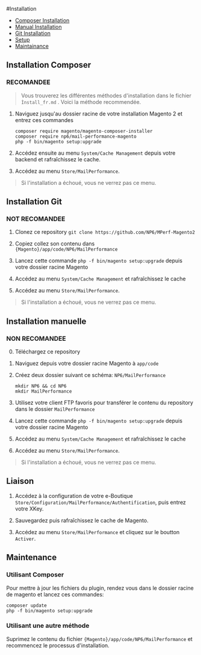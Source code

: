 #Installation
* [Composer Installation](#installation-composer)
* [Manual Installation](#installation-manuelle)
* [Git Installation](#installation-git)
* [Setup](#liaison)
* [Maintainance](#mainteance)

## Installation Composer

### RECOMANDEE

> Vous trouverez les différentes méthodes d'installation dans le fichier  `Ìnstall_fr.md` . Voici la méthode recommendée.

1. Naviguez jusqu'au dossier racine de votre installation Magento 2 et entrez ces commandes

   ```shell
   composer require magento/magento-composer-installer
   composer require np6/mail-performance-magento
   php -f bin/magento setup:upgrade
   ```

2. Accédez ensuite au menu `System/Cache Management` depuis votre backend et rafraîchissez le cache.

3. Accédez au menu `Store/MailPerformance`.
> Si l'installation a échoué, vous ne verrez pas ce menu.

## Installation Git

### NOT RECOMANDEE

1. Clonez ce repository `git clone https://github.com/NP6/MPerf-Magento2`

2. Copiez collez son contenu dans `{Magento}/app/code/NP6/MailPerformance`

3. Lancez cette commande `php -f bin/magento setup:upgrade` depuis votre dossier racine Magento

4. Accédez au menu `System/Cache Management` et rafraîchissez le cache

5. Accédez au menu `Store/MailPerformance`.
> Si l'installation a échoué, vous ne verrez pas ce menu.

## Installation manuelle

### NON RECOMANDEE

0. Téléchargez ce repository

1. Naviguez depuis votre dossier racine Magento à `app/code`

2. Créez deux dossier suivant ce schéma: `NP6/MailPerformance`

   ```shell
   mkdir NP6 && cd NP6
   mkdir MailPerformance
   ```

3. Utilisez votre client FTP favoris pour transférer le contenu du repository dans le dossier `MailPerformance`

4. Lancez cette commande `php -f bin/magento setup:upgrade` depuis votre dossier racine Magento

5. Accédez au menu `System/Cache Management` et rafraîchissez le cache

6. Accédez au menu `Store/MailPerformance`.
> Si l'installation a échoué, vous ne verrez pas ce menu.

## Liaison

1. Accédez à la configuration de votre e-Boutique  `Store/Configuration/MailPerformance/Authentification`, puis entrez votre XKey.

2. Sauvegardez puis rafraîchissez le cache de Magento.

3. Accédez au menu `Store/MailPerformance` et cliquez sur le boutton  `Activer`.

## Maintenance

### Utilisant Composer

 Pour mettre à jour les fichiers du plugin, rendez vous dans le dossier racine de magento et lancez ces commandes:
 ```shell
 composer update
 php -f bin/magento setup:upgrade
 ```

### Utilisant une autre méthode

Suprimez le contenu du fichier `{Magento}/app/code/NP6/MailPerformance` et recommencez le processus d'installation.
